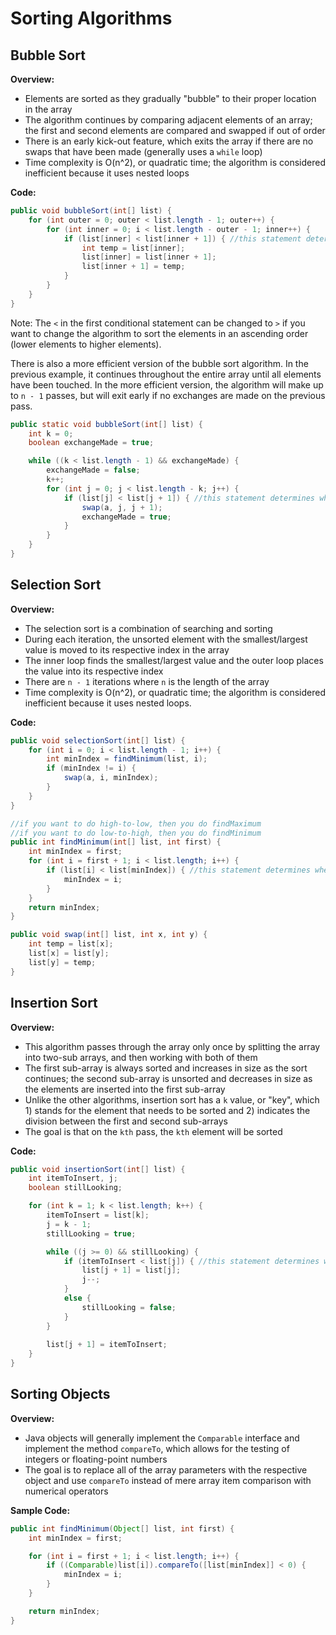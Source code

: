 # Sorting Algorithms

## Bubble Sort

**Overview:**
* Elements are sorted as they gradually "bubble" to their proper location in the array
* The algorithm continues by comparing adjacent elements of an array; the first and second elements are compared and swapped if out of order
* There is an early kick-out feature, which exits the array if there are no swaps that have been made (generally uses a `while` loop)
* Time complexity is O(n^2), or quadratic time; the algorithm is considered inefficient because it uses nested loops

**Code:**
```java
public void bubbleSort(int[] list) {
    for (int outer = 0; outer < list.length - 1; outer++) {
        for (int inner = 0; i < list.length - outer - 1; inner++) {
            if (list[inner] < list[inner + 1]) { //this statement determines whether high-to-low
                int temp = list[inner];
                list[inner] = list[inner + 1];
                list[inner + 1] = temp;
            }
        }
    }
}
```

Note: The `<` in the first conditional statement can be changed to `>` if you want to change the algorithm to sort the elements in an ascending order (lower elements to higher elements).

There is also a more efficient version of the bubble sort algorithm. In the previous example, it continues throughout the entire array until all elements have been touched. In the more efficient version, the algorithm will make up to `n - 1` passes, but will exit early if no exchanges are made on the previous pass.

```java
public static void bubbleSort(int[] list) {
    int k = 0;
    boolean exchangeMade = true;

    while ((k < list.length - 1) && exchangeMade) {
        exchangeMade = false;
        k++;
        for (int j = 0; j < list.length - k; j++) {
            if (list[j] < list[j + 1]) { //this statement determines whether high-to-low 
                swap(a, j, j + 1);
                exchangeMade = true;
            }
        }
    }
}
```

## Selection Sort

**Overview:**
* The selection sort is a combination of searching and sorting
* During each iteration, the unsorted element with the smallest/largest value is moved to its respective index in the array
* The inner loop finds the smallest/largest value and the outer loop places the value into its respective index
* There are `n - 1` iterations where `n` is the length of the array
* Time complexity is O(n^2), or quadratic time; the algorithm is considered inefficient because it uses nested loops.

**Code:**

```java
public void selectionSort(int[] list) {
    for (int i = 0; i < list.length - 1; i++) {
        int minIndex = findMinimum(list, i);
        if (minIndex != i) {
            swap(a, i, minIndex);
        }
    }
}

//if you want to do high-to-low, then you do findMaximum
//if you want to do low-to-high, then you do findMinimum
public int findMinimum(int[] list, int first) {
    int minIndex = first;
    for (int i = first + 1; i < list.length; i++) {
        if (list[i] < list[minIndex]) { //this statement determines whether high-to-low
            minIndex = i;
        }
    }
    return minIndex;
}

public void swap(int[] list, int x, int y) {
    int temp = list[x];
    list[x] = list[y];
    list[y] = temp;
}
```

## Insertion Sort

**Overview:**
* This algorithm passes through the array only once by splitting the array into two-sub arrays, and then working with both of them
* The first sub-array is always sorted and increases in size as the sort continues; the second sub-array is unsorted and decreases in size as the elements are inserted into the first sub-array
* Unlike the other algorithms, insertion sort has a `k` value, or "key", which 1) stands for the element that needs to be sorted and 2) indicates the division between the first and second sub-arrays
* The goal is that on the `kth` pass, the `kth` element will be sorted

**Code:**
```java
public void insertionSort(int[] list) {
    int itemToInsert, j;
    boolean stillLooking;

    for (int k = 1; k < list.length; k++) {
        itemToInsert = list[k];
        j = k - 1;
        stillLooking = true;

        while ((j >= 0) && stillLooking) {
            if (itemToInsert < list[j]) { //this statement determines whether high-to-low
                list[j + 1] = list[j];
                j--;
            }
            else {
                stillLooking = false;
            }
        }
        
        list[j + 1] = itemToInsert;
    }
}
```

## Sorting Objects

**Overview:**
* Java objects will generally implement the `Comparable` interface and implement the method `compareTo`, which allows for the testing of integers or floating-point numbers
* The goal is to replace all of the array parameters with the respective object and use `compareTo` instead of mere array item comparison with numerical operators

**Sample Code:**
```java
public int findMinimum(Object[] list, int first) {
    int minIndex = first;

    for (int i = first + 1; i < list.length; i++) {
        if ((Comparable)list[i]).compareTo([list[minIndex]] < 0) {
            minIndex = i;
        }
    }

    return minIndex;
}
```

